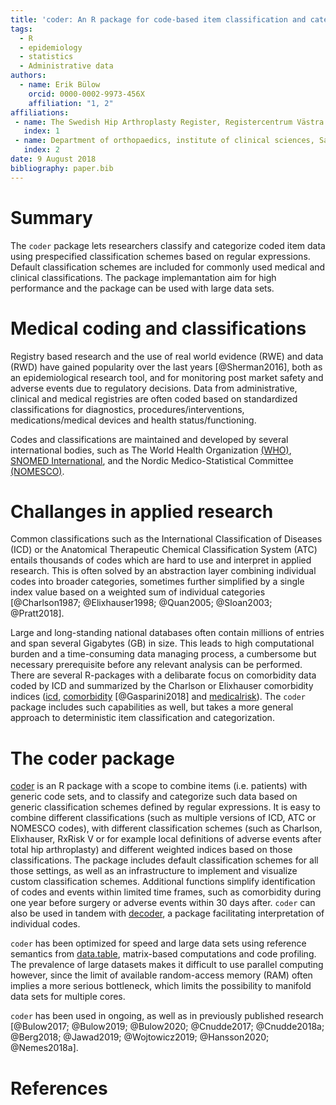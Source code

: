 ```yaml
---
title: 'coder: An R package for code-based item classification and categorization'
tags:
  - R
  - epidemiology
  - statistics
  - Administrative data
authors:
  - name: Erik Bülow
    orcid: 0000-0002-9973-456X
    affiliation: "1, 2"
affiliations:
 - name: The Swedish Hip Arthroplasty Register, Registercentrum Västra Götaland, Gothenburg, Sweden
   index: 1
 - name: Department of orthopaedics, institute of clinical sciences, Sahlgrenska Academy, University of Gothenburg, Gothenburg, Sweden
   index: 2
date: 9 August 2018
bibliography: paper.bib
---
```


# Summary

The `coder` package lets researchers classify and categorize coded item data using prespecified classification schemes based on regular expressions. Default classification schemes are included for commonly used medical and clinical classifications. The package implemantation aim for high performance and the package can be used with large data sets.


# Medical coding and classifications

Registry based research and the use of real world evidence (RWE) and data (RWD) have gained popularity over the last years [@Sherman2016], both as an epidemiological research tool, and for monitoring post market safety and adverse events due to regulatory decisions. Data from administrative, clinical and medical registries are often coded based on standardized classifications for diagnostics, procedures/interventions, medications/medical devices and health status/functioning.

Codes and classifications are maintained and developed by several international bodies, such as The World Health Organization [(WHO)](https://www.who.int/classifications/), [SNOMED International](snomed.org), and the Nordic Medico-Statistical Committee [(NOMESCO)](http://nowbase.org/). 


# Challanges in applied research

Common classifications such as the International Classification of Diseases (ICD) or the Anatomical Therapeutic Chemical Classification System (ATC) entails thousands of codes which are hard to use and interpret in applied research. This is often solved by an abstraction layer combining individual codes into broader categories, sometimes further simplified by a single index value based on a weighted sum of individual categories [@Charlson1987; @Elixhauser1998; @Quan2005; @Sloan2003; @Pratt2018]. 
 
Large and long-standing national databases often contain millions of entries and span several Gigabytes (GB) in size. This leads to high computational burden and a time-consuming data managing process, a cumbersome but necessary prerequisite before any relevant analysis can be performed. There are several R-packages with a delibarate focus on comorbidity data coded by ICD and summarized by the Charlson or Elixhauser comorbidity indices ([icd](https://jackwasey.github.io/icd), [comorbidity](https://ellessenne.github.io/comorbidity/) [@Gasparini2018] and [medicalrisk](https://github.com/patrickmdnet/medicalrisk)). The `coder` package includes such capabilities as well, but takes a more general approach to deterministic item classification and categorization.


# The coder package

[coder](https://eribul.github.io/coder/) is an R package with a scope to combine items (i.e. patients) with generic code sets, and to classify and categorize such data based on generic classification schemes defined by regular expressions. It is easy to combine different classifications (such as multiple versions of ICD, ATC or NOMESCO codes), with different classification schemes (such as Charlson, Elixhauser, RxRisk V or for example local definitions of adverse events after total hip arthroplasty) and different weighted indices based on those classifications. The package includes default classification schemes for all those settings, as well as an infrastructure to implement and visualize custom classification schemes. Additional functions simplify identification of codes and events within limited time frames, such as comorbidity during one year before surgery or adverse events within 30 days after. `coder` can also be used in tandem with [decoder](https://cancercentrum.bitbucket.io/decoder/), a package facilitating interpretation of individual codes.

`coder` has been optimized for speed and large data sets using reference semantics from [data.table](https://rdatatable.gitlab.io/data.table/), matrix-based computations and code profiling. The prevalence of large datasets makes it difficult to use parallel computing however, since the limit of available random-access memory (RAM) often implies a more serious bottleneck, which limits the possibility to manifold data sets for multiple cores.

`coder` has been used in ongoing, as well as in previously published research [@Bulow2017; @Bulow2019; @Bulow2020; @Cnudde2017; @Cnudde2018a; @Berg2018; @Jawad2019; @Wojtowicz2019; @Hansson2020; @Nemes2018a].


# References
